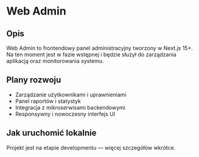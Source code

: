 # Web Admin

## Opis

Web Admin to frontendowy panel administracyjny tworzony w Next.js 15+.  
Na ten moment jest w fazie wstępnej i będzie służył do zarządzania aplikacją oraz monitorowania systemu.  

## Plany rozwoju

- Zarządzanie użytkownikami i uprawnieniami  
- Panel raportów i statystyk  
- Integracja z mikroserwisami backendowymi  
- Responsywny i nowoczesny interfejs UI  

## Jak uruchomić lokalnie

Projekt jest na etapie developmentu — więcej szczegółów wkrótce.

